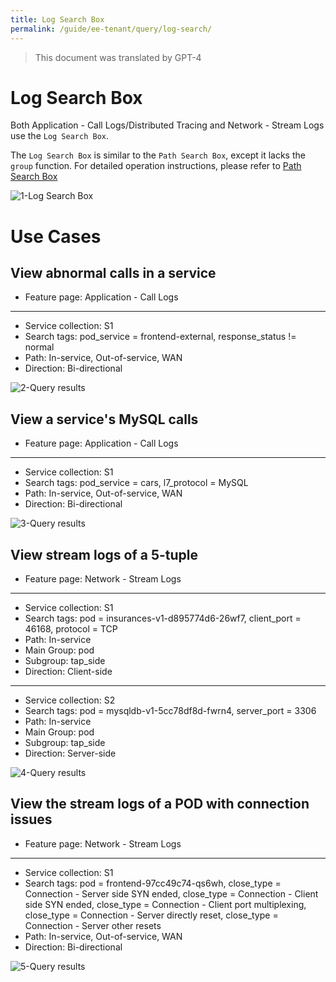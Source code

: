 ```yaml
---
title: Log Search Box
permalink: /guide/ee-tenant/query/log-search/
---
```


> This document was translated by GPT-4

# Log Search Box

Both Application - Call Logs/Distributed Tracing and Network - Stream Logs use the `Log Search Box`.

The `Log Search Box` is similar to the `Path Search Box`, except it lacks the `group` function. For detailed operation instructions, please refer to [Path Search Box](./path-search/)

![1-Log Search Box](https://yunshan-guangzhou.oss-cn-beijing.aliyuncs.com/pub/pic/20230921650c4f5e7a6cd.png)

# Use Cases

## View abnormal calls in a service

- Feature page: Application - Call Logs

---

- Service collection: S1
- Search tags: pod_service = frontend-external, response_status != normal
- Path: In-service, Out-of-service, WAN
- Direction: Bi-directional

![2-Query results](https://yunshan-guangzhou.oss-cn-beijing.aliyuncs.com/pub/pic/20230921650c4f61ad6e0.png)

## View a service's MySQL calls

- Feature page: Application - Call Logs

---

- Service collection: S1
- Search tags: pod_service = cars, l7_protocol = MySQL
- Path: In-service, Out-of-service, WAN
- Direction: Bi-directional

![3-Query results](https://yunshan-guangzhou.oss-cn-beijing.aliyuncs.com/pub/pic/20230921650c4f60c6540.png)

## View stream logs of a 5-tuple

- Feature page: Network - Stream Logs

---

- Service collection: S1
- Search tags: pod = insurances-v1-d895774d6-26wf7, client_port = 46168, protocol = TCP
- Path: In-service
- Main Group: pod
- Subgroup: tap_side
- Direction: Client-side

---

- Service collection: S2
- Search tags: pod = mysqldb-v1-5cc78df8d-fwrn4, server_port = 3306
- Path: In-service
- Main Group: pod
- Subgroup: tap_side
- Direction: Server-side

![4-Query results](https://yunshan-guangzhou.oss-cn-beijing.aliyuncs.com/pub/pic/20230921650c4f601adf9.png)

## View the stream logs of a POD with connection issues

- Feature page: Network - Stream Logs

---

- Service collection: S1
- Search tags: pod = frontend-97cc49c74-qs6wh, close_type = Connection - Server side SYN ended, close_type = Connection - Client side SYN ended, close_type = Connection - Client port multiplexing, close_type = Connection - Server directly reset, close_type = Connection - Server other resets
- Path: In-service, Out-of-service, WAN
- Direction: Bi-directional

![5-Query results](https://yunshan-guangzhou.oss-cn-beijing.aliyuncs.com/pub/pic/20230921650c4f5f68325.png)
